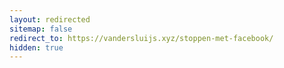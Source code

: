 ```yaml
---
layout: redirected
sitemap: false
redirect_to: https://vandersluijs.xyz/stoppen-met-facebook/
hidden: true
---
```

